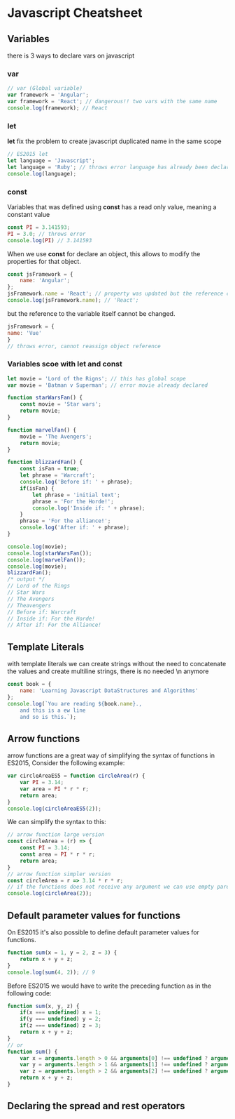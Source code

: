 # Javascript Cheatsheet

## Variables

there is 3 ways to declare vars on javascript

### var 
```javascript
// var (Global variable)
var framework = 'Angular';
var framework = 'React'; // dangerous!! two vars with the same name
console.log(framework); // React
```

### let

**let** fix the problem to create javascript duplicated name in the same scope

```javascript
// ES2015 let
let language = 'Javascript';
let language = 'Ruby'; // throws error language has already been declared in the same scope
console.log(language);
```

### const

Variables that was defined using **const** has a read only value, meaning a constant value

```javascript
const PI = 3.141593;
PI = 3.0; // throws error
console.log(PI) // 3.141593
```
When we use **const** for declare an object, this allows to modify the properties for that object.

```javascript
const jsFramework = {
    name: 'Angular';
};
jsFramework.name = 'React'; // property was updated but the reference cannot change
console.log(jsFramework.name); // 'React';
```
but the reference to the variable itself cannot be changed.

```javascript
jsFramework = {
name: 'Vue'
}
// throws error, cannot reassign object reference
```

### Variables scoe with let and const
```javascript
let movie = 'Lord of the Rigns'; // this has global scope
var movie = 'Batman v Superman'; // error movie already declared

function starWarsFan() {
    const movie = 'Star wars';
    return movie;
}

function marvelFan() {
    movie = 'The Avengers';
    return movie;
}

function blizzardFan() {
    const isFan = true;
    let phrase = 'Warcraft';
    console.log('Before if: ' + phrase);
    if(isFan) {
        let phrase = 'initial text';
        phrase = 'For the Horde!';
        console.log('Inside if: ' + phrase);
    }
    phrase = 'For the alliance!';
    console.log('After if: ' + phrase);
}

console.log(movie);
console.log(starWarsFan());
console.log(marvelFan());
console.log(movie);
blizzardFan();
/* output */
// Lord of the Rings
// Star Wars
// The Avengers
// Theavengers
// Before if: Warcraft
// Inside if: For the Horde!
// After if: For the Alliance!
```

## Template Literals

with template literals we can create strings without the need to concatenate the values and create multiline strings, there is no needed \n anymore
```javascript
const book = {
    name: 'Learning Javascript DataStructures and Algorithms'
};
console.log(`You are reading ${book.name}.,
    and this is a ew line
    and so is this.`);
```

## Arrow functions

arrow functions are a great way of simplifying the syntax of functions in ES2015, Consider the following example:
```javascript
var circleAreaES5 = function circleArea(r) {
    var PI = 3.14;
    var area = PI * r * r;
    return area;
}
console.log(circleAreaES5(2));
```

We can simplify the syntax to this:
```javascript
// arrow function large version
const circleArea = (r) => {
    const PI = 3.14;
    const area = PI * r * r;
    return area;
}
// arrow function simpler version
const circleArea = r => 3.14 * r * r;
// if the functions does not receive any argument we can use empty parentheses == const hello = () => console.log('Hello World');
console.log(circleArea(2));
```

## Default parameter values for functions

On ES2015 it's also possible to define default parameter values for functions.
```javascript
function sum(x = 1, y = 2, z = 3) {
    return x + y + z;
}
console.log(sum(4, 2)); // 9
```

Before ES2015 we would have to write the preceding function as in the following code:
```javascript
function sum(x, y, z) {
    if(x === undefined) x = 1;
    if(y === undefined) y = 2;
    if(z === undefined) z = 3;
    return x + y + z;
}
// or
function sum() {
    var x = arguments.length > 0 && arguments[0] !== undefined ? arguments[0] : 1;
    var y = arguments.length > 1 && arguments[1] !== undefined ? arguments[1] : 2;
    var z = arguments.length > 2 && arguments[2] !== undefined ? arguments[2] : 3;
    return x + y + z;
}
```

## Declaring the spread and rest operators


